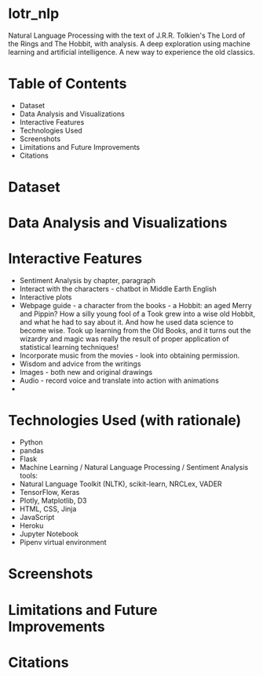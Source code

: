 # lotr_nlp
Natural Language Processing with the text of J.R.R. Tolkien's The Lord of the Rings and The Hobbit, with analysis.  A deep exploration using machine learning and artificial intelligence. A new way to experience the old classics.

# Table of Contents
* Dataset
* Data Analysis and Visualizations
* Interactive Features
* Technologies Used
* Screenshots
* Limitations and Future Improvements
* Citations

# Dataset

# Data Analysis and Visualizations

# Interactive Features
* Sentiment Analysis by chapter, paragraph
* Interact with the characters - chatbot in Middle Earth English
* Interactive plots
* Webpage guide - a character from the books - a Hobbit: an aged Merry and Pippin? How a silly young fool of a Took grew into a wise old Hobbit, and what he had to say about it. And how he used data science to become wise. Took up learning from the Old Books, and it turns out the wizardry and magic was really the result of proper application of statistical learning techniques!
* Incorporate music from the movies - look into obtaining permission.
* Wisdom and advice from the writings
* Images - both new and original drawings
* Audio - record voice and translate into action with animations
* 

# Technologies Used (with rationale)
* Python
* pandas
* Flask
* Machine Learning / Natural Language Processing / Sentiment Analysis tools:
* Natural Language Toolkit (NLTK), scikit-learn, NRCLex, VADER
* TensorFlow, Keras
* Plotly, Matplotlib, D3
* HTML, CSS, Jinja
* JavaScript
* Heroku
* Jupyter Notebook
* Pipenv virtual environment

# Screenshots

# Limitations and Future Improvements

# Citations
